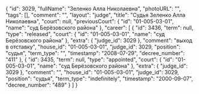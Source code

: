 {
    "id": 3029,
    "fullName": "Зеленко Алла Николаевна",
    "photoURL": "",
    "tags": [],
    "comment": "",
    "layout": "judge",
    "title": "Судья Зеленко Алла Николаевна",
    "court": null,
    "previousCourt": {
        "id": "01-005-03-01",
        "name": "суд Берёзовского района"
    },
    "career": [
        {
            "id": 3436,
            "term": null,
            "type": "released",
            "court": {
                "id": "01-005-03-01",
                "name": "суд Берёзовского района"
            },
            "extra": {
                "judge_id": 3029
            },
            "comment": "выход в отставку",
            "house_id": "01-005-03-01",
            "judge_id": 3029,
            "position": "судья",
            "term_type": "",
            "timestamp": "2008-07-29",
            "decree_number": "411"
        },
        {
            "id": 3435,
            "term": null,
            "type": "appointed",
            "court": {
                "id": "01-005-03-01",
                "name": "суд Берёзовского района"
            },
            "extra": {
                "judge_id": 3029
            },
            "comment": "",
            "house_id": "01-005-03-01",
            "judge_id": 3029,
            "position": "судья",
            "term_type": "indefinitely",
            "timestamp": "2000-09-07",
            "decree_number": "489"
        }
    ]
}